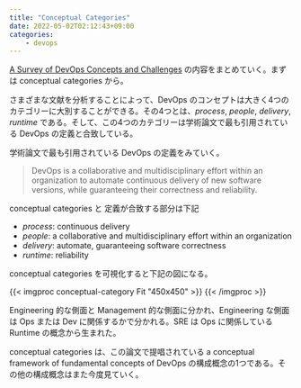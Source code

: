 ```yaml
---
title: "Conceptual Categories"
date: 2022-05-02T02:12:43+09:00
categories:
    - devops
---
```

[A Survey of DevOps Concepts and Challenges](https://arxiv.org/pdf/1909.05409.pdf) の内容をまとめていく。まずは conceptual categories から。

さまざまな文献を分析することによって、DevOps のコンセプトは大きく4つのカテゴリーに大別することができる。その4つとは、_process_, _people_, _delivery_, _runtime_ である。そして、この4つのカテゴリーは学術論文で最も引用されている DevOps の定義と合致している。

学術論文で最も引用されている DevOps の定義をみていく。

>DevOps is a collaborative and multidisciplinary effort within an organization to automate continuous delivery of new software versions, while guaranteeing their correctness and reliability.

conceptual categories と 定義が合致する部分は下記

- _process_: continuous delivery
- _people_: a collaborative and multidisciplinary effort within an organization
- _delivery_: automate, guaranteeing software correctness 
- _runtime_: reliability

conceptual categories を可視化すると下記の図になる。

{{< imgproc conceptual-category Fit "450x450" >}}
{{< /imgproc >}}

Engineering 的な側面と Management 的な側面に分かれ、Engineering な側面は Ops または Dev に関係するかで分かれる。SRE は Ops に関係している Runtime の概念から生まれた。

conceptual categories は、この論文で提唱されている a conceptual framework of fundamental concepts of DevOps の構成概念の1つである。その他の構成概念はまた今度見ていく。
